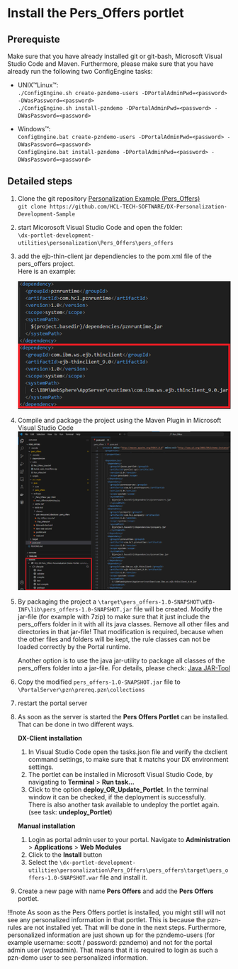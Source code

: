 # Install the Pers_Offers portlet  

## Prerequiste

Make sure that you have already installed git or git-bash, Microsoft Visual Studio Code and Maven.
Furthermore, please make sure that you have already run the following two ConfigEngine tasks:

- UNIX™Linux™:  
   `./ConfigEngine.sh create-pzndemo-users -DPortalAdminPwd=<password> -DWasPassword=<password>`  
   `./ConfigEngine.sh install-pzndemo -DPortalAdminPwd=<password> -DWasPassword=<password>`  

- Windows™:  
   `ConfigEngine.bat create-pzndemo-users -DPortalAdminPwd=<password> -DWasPassword=<password>`  
   `ConfigEngine.bat install-pzndemo -DPortalAdminPwd=<password> -DWasPassword=<password>`  

## Detailed steps

1. Clone the git repository [Personalization Example (Pers_Offers)](https://github.com/HCL-TECH-SOFTWARE/DX-Personalization-Development-Sample)  
   `git clone https://github.com/HCL-TECH-SOFTWARE/DX-Personalization-Development-Sample`  

2. start Micorosoft Visual Studio Code and open the folder:  
   `\dx-portlet-development-utilities\personalization\Pers_Offers\pers_offers`

3. add the ejb-thin-client jar dependiencies to the pom.xml file of the pers_offers project.  
   Here is an example:  

    ![Change in pom.xml](./images/ejb_thin_client_pre_req.png)  

4. Compile and package the project using the Maven Plugin in Microsoft Visual Studio Code  
   ![Maven Packaging](./images/maven_packaging_pers_offers.png)  

5. By packaging the project a `\target\pers_offers-1.0-SNAPSHOT\WEB-INF\lib\pers_offers-1.0-SNAPSHOT.jar` file will be created. Modify the jar-file (for example with 7zip) to make sure that it just include the pers_offers folder in it with all its java classes. Remove all other files and directories in that jar-file! That modification is required, because when the other files and folders will be kept, the rule classes can not be loaded correctly by the Portal runtime.  

    Another option is to use the java jar-utility to package all classes of the pers_offers folder into a jar-file. For details, please check: [Java JAR-Tool](https://docs.oracle.com/javase/tutorial/deployment/jar/basicsindex.html)  

6. Copy the modified `pers_offers-1.0-SNAPSHOT.jar` file to `\PortalServer\pzn\prereq.pzn\collections`  

7. restart the portal server  

8. As soon as the server is started the **Pers Offers Portlet** can be installed. That can be done in two different ways.  

    **DX-Client installation**

      1. In Visual Studio Code open the tasks.json file and verify the dxclient command settings, to make sure that it matchs your DX environment settings.  
      2. The portlet can be installed in Microsoft Visual Studio Code, by navigating to **Terminal** > **Run task...**  
      3. Click to the option **deploy_OR_Update_Portlet**. In the terminal window it can be checked, if the deployment is successfully.  
         There is also another task available to undeploy the portlet again. (see task: **undeploy_Portlet**)  

    **Manual installation**

      1. Login as portal admin user to your portal. Navigate to **Administration** > **Applications** > **Web Modules**  
      2. Click to the **Install** button  
      3. Select the `\dx-portlet-development-utilities\personalization\Pers_Offers\pers_offers\target\pers_offers-1.0-SNAPSHOT.war` file and install it.  

9. Create a new page with name **Pers Offers** and add the **Pers Offers** portlet.  

!!!note
    As soon as the Pers Offers portlet is installed, you might still will not see any personalized information in that portlet. This is because the pzn-rules are not installed yet. That will be done in the next steps. Furthermore, personalized information are just shown up for the pzndemo-users (for example username: scott / password: pzndemo) and not for the portal admin user (wpsadmin). That means that it is required to login as such a pzn-demo user to see personalized information.  
